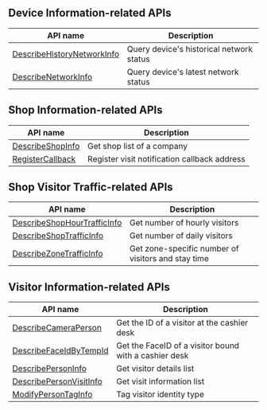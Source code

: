 ## Device Information-related APIs

| API name | Description |
|---------|---------|
| [DescribeHistoryNetworkInfo](https://cloud.tencent.com/document/api/860/19897) | Query device's historical network status |
| [DescribeNetworkInfo](https://cloud.tencent.com/document/api/860/19896) | Query device's latest network status |

## Shop Information-related APIs

| API name | Description |
|---------|---------|
| [DescribeShopInfo](https://cloud.tencent.com/document/api/860/18457) | Get shop list of a company |
| [RegisterCallback](https://cloud.tencent.com/document/api/860/18456) | Register visit notification callback address |

## Shop Visitor Traffic-related APIs

| API name | Description |
|---------|---------|
| [DescribeShopHourTrafficInfo](https://cloud.tencent.com/document/api/860/18461) | Get number of hourly visitors |
| [DescribeShopTrafficInfo](https://cloud.tencent.com/document/api/860/18460) | Get number of daily visitors |
| [DescribeZoneTrafficInfo](https://cloud.tencent.com/document/api/860/18459) | Get zone-specific number of visitors and stay time |

## Visitor Information-related APIs

| API name | Description |
|---------|---------|
| [DescribeCameraPerson](https://cloud.tencent.com/document/api/860/19900) | Get the ID of a visitor at the cashier desk |
| [DescribeFaceIdByTempId](https://cloud.tencent.com/document/api/860/19899) | Get the FaceID of a visitor bound with a cashier desk |
| [DescribePersonInfo](https://cloud.tencent.com/document/api/860/18464) | Get visitor details list |
| [DescribePersonVisitInfo](https://cloud.tencent.com/document/api/860/18463) | Get visit information list |
| [ModifyPersonTagInfo](https://cloud.tencent.com/document/api/860/19898) | Tag visitor identity type |


